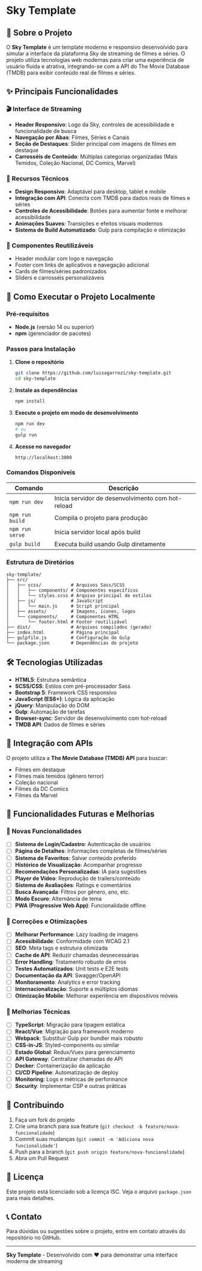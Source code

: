 # Sky Template

## 📖 Sobre o Projeto

O **Sky Template** é um template moderno e responsivo desenvolvido para simular a interface da plataforma Sky de streaming de filmes e séries. O projeto utiliza tecnologias web modernas para criar uma experiência de usuário fluida e atrativa, integrando-se com a API do The Movie Database (TMDB) para exibir conteúdo real de filmes e séries.

## ✨ Principais Funcionalidades

### 🎬 Interface de Streaming
- **Header Responsivo**: Logo da Sky, controles de acessibilidade e funcionalidade de busca
- **Navegação por Abas**: Filmes, Séries e Canais
- **Seção de Destaques**: Slider principal com imagens de filmes em destaque
- **Carrosséis de Conteúdo**: Múltiplas categorias organizadas (Mais Temidos, Coleção Nacional, DC Comics, Marvel)

### 🔧 Recursos Técnicos
- **Design Responsivo**: Adaptável para desktop, tablet e mobile
- **Integração com API**: Conecta com TMDB para dados reais de filmes e séries
- **Controles de Acessibilidade**: Botões para aumentar fonte e melhorar acessibilidade
- **Animações Suaves**: Transições e efeitos visuais modernos
- **Sistema de Build Automatizado**: Gulp para compilação e otimização

### 🎨 Componentes Reutilizáveis
- Header modular com logo e navegação
- Footer com links de aplicativos e navegação adicional
- Cards de filmes/séries padronizados
- Sliders e carrosséis personalizáveis

## 🚀 Como Executar o Projeto Localmente

### Pré-requisitos
- **Node.js** (versão 14 ou superior)
- **npm** (gerenciador de pacotes)

### Passos para Instalação

1. **Clone o repositório**
   ```bash
   git clone https://github.com/luisagarrozi/sky-template.git
   cd sky-template
   ```

2. **Instale as dependências**
   ```bash
   npm install
   ```

3. **Execute o projeto em modo de desenvolvimento**
   ```bash
   npm run dev
   # ou
   gulp run
   ```

4. **Acesse no navegador**
   ```
   http://localhost:3000
   ```

### Comandos Disponíveis

| Comando | Descrição |
|---------|-----------|
| `npm run dev` | Inicia servidor de desenvolvimento com hot-reload |
| `npm run build` | Compila o projeto para produção |
| `npm run serve` | Inicia servidor local após build |
| `gulp build` | Executa build usando Gulp diretamente |

### Estrutura de Diretórios

```
sky-template/
├── src/
│   ├── scss/           # Arquivos Sass/SCSS
│   │   ├── components/ # Componentes específicos
│   │   └── styles.scss # Arquivo principal de estilos
│   ├── js/             # JavaScript
│   │   └── main.js     # Script principal
│   ├── assets/         # Imagens, ícones, logos
│   └── components/     # Componentes HTML
│       └── footer.html # Footer reutilizável
├── dist/               # Arquivos compilados (gerado)
├── index.html          # Página principal
├── gulpfile.js         # Configuração do Gulp
└── package.json        # Dependências do projeto
```

## 🛠️ Tecnologias Utilizadas

- **HTML5**: Estrutura semântica
- **SCSS/CSS**: Estilos com pré-processador Sass
- **Bootstrap 5**: Framework CSS responsivo
- **JavaScript (ES6+)**: Lógica da aplicação
- **jQuery**: Manipulação do DOM
- **Gulp**: Automação de tarefas
- **Browser-sync**: Servidor de desenvolvimento com hot-reload
- **TMDB API**: Dados de filmes e séries

## 🔄 Integração com APIs

O projeto utiliza a **The Movie Database (TMDB) API** para buscar:
- Filmes em destaque
- Filmes mais temidos (gênero terror)
- Coleção nacional
- Filmes da DC Comics
- Filmes da Marvel

## 🎯 Funcionalidades Futuras e Melhorias

### 🚀 Novas Funcionalidades
- [ ] **Sistema de Login/Cadastro**: Autenticação de usuários
- [ ] **Página de Detalhes**: Informações completas de filmes/séries
- [ ] **Sistema de Favoritos**: Salvar conteúdo preferido
- [ ] **Histórico de Visualização**: Acompanhar progresso
- [ ] **Recomendações Personalizadas**: IA para sugestões
- [ ] **Player de Vídeo**: Reprodução de trailers/conteúdo
- [ ] **Sistema de Avaliações**: Ratings e comentários
- [ ] **Busca Avançada**: Filtros por gênero, ano, etc.
- [ ] **Modo Escuro**: Alternância de tema
- [ ] **PWA (Progressive Web App)**: Funcionalidade offline

### 🐛 Correções e Otimizações
- [ ] **Melhorar Performance**: Lazy loading de imagens
- [ ] **Acessibilidade**: Conformidade com WCAG 2.1
- [ ] **SEO**: Meta tags e estrutura otimizada
- [ ] **Cache de API**: Reduzir chamadas desnecessárias
- [ ] **Error Handling**: Tratamento robusto de erros
- [ ] **Testes Automatizados**: Unit tests e E2E tests
- [ ] **Documentação da API**: Swagger/OpenAPI
- [ ] **Monitoramento**: Analytics e error tracking
- [ ] **Internacionalização**: Suporte a múltiplos idiomas
- [ ] **Otimização Mobile**: Melhorar experiência em dispositivos móveis

### 🔧 Melhorias Técnicas
- [ ] **TypeScript**: Migração para tipagem estática
- [ ] **React/Vue**: Migração para framework moderno
- [ ] **Webpack**: Substituir Gulp por bundler mais robusto
- [ ] **CSS-in-JS**: Styled-components ou similar
- [ ] **Estado Global**: Redux/Vuex para gerenciamento
- [ ] **API Gateway**: Centralizar chamadas de API
- [ ] **Docker**: Containerização da aplicação
- [ ] **CI/CD Pipeline**: Automatização de deploy
- [ ] **Monitoring**: Logs e métricas de performance
- [ ] **Security**: Implementar CSP e outras práticas

## 🤝 Contribuindo

1. Faça um fork do projeto
2. Crie uma branch para sua feature (`git checkout -b feature/nova-funcionalidade`)
3. Commit suas mudanças (`git commit -m 'Adiciona nova funcionalidade'`)
4. Push para a branch (`git push origin feature/nova-funcionalidade`)
5. Abra um Pull Request

## 📝 Licença

Este projeto está licenciado sob a licença ISC. Veja o arquivo `package.json` para mais detalhes.

## 📞 Contato

Para dúvidas ou sugestões sobre o projeto, entre em contato através do repositório no GitHub.

---

**Sky Template** - Desenvolvido com ❤️ para demonstrar uma interface moderna de streaming
